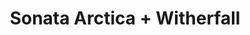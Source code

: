 ﻿---
layout: post
category: concert
title: Sonata Arctica + Witherfall
artists: 
- Sonata Arctica
- Witherfall
place: 
- Le Trabendo
country: France
city: Paris
---

